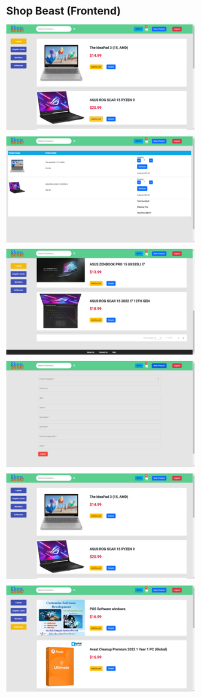 # Shop Beast (Frontend)

![Shop Beast](https://github.com/madhurajayashanka/ShopBeastFrontend/blob/master/Shop_Beast_images/shop_beast%20(1).png?raw=true)

![Shop Beast](https://github.com/madhurajayashanka/ShopBeastFrontend/blob/master/Shop_Beast_images/shop_beast%20(2).png?raw=true)

![Shop Beast](https://github.com/madhurajayashanka/ShopBeastFrontend/blob/master/Shop_Beast_images/shop_beast%20(3).png?raw=true)

![Shop Beast](https://github.com/madhurajayashanka/ShopBeastFrontend/blob/master/Shop_Beast_images/shop_beast%20(4).png?raw=true)

![Shop Beast](https://github.com/madhurajayashanka/ShopBeastFrontend/blob/master/Shop_Beast_images/shop_beast%20(5).png?raw=true)

![Shop Beast](https://github.com/madhurajayashanka/ShopBeastFrontend/blob/master/Shop_Beast_images/shop_beast%20(6).png?raw=true)
